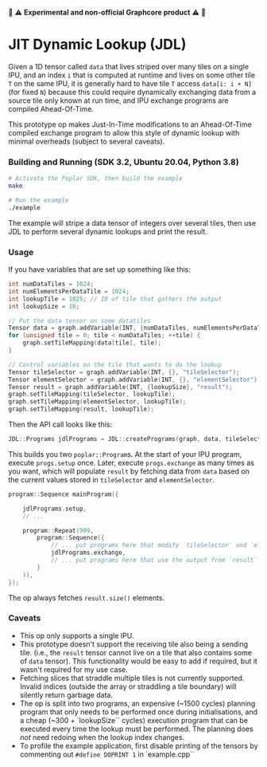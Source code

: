 :red_circle: :warning: **Experimental and non-official Graphcore product** :warning: :red_circle:

# JIT Dynamic Lookup (JDL)

Given a 1D tensor called `data` that lives striped over many tiles on a single IPU, and an index `i` that is computed at runtime and lives on some other tile `T` on the same IPU, it is generally hard to have tile `T` access `data[i: i + N]` (for fixed `N`) because this could require dynamically exchanging data from a source tile only known at run time, and IPU exchange programs are compiled Ahead-Of-Time.

This prototype op makes Just-In-Time modifications to an Ahead-Of-Time compiled exchange program to allow this style of dynamic lookup with minimal overheads (subject to several caveats).

### Building and Running (SDK 3.2, Ubuntu 20.04, Python 3.8)

```bash
# Activate the Poplar SDK, then build the example
make

# Run the example
./example
```

The example will stripe a data tensor of integers over several tiles, then use JDL to perform several dynamic lookups and print the result.

### Usage
If you have variables that are set up something like this:

```c++
int numDataTiles = 1024;
int numElementsPerDataTile = 1024;
int lookupTile = 1025; // ID of tile that gathers the output
int lookupSize = 16;

// Put the data tensor on some datatiles
Tensor data = graph.addVariable(INT, {numDataTiles, numElementsPerDataTile}, "data");
for (unsigned tile = 0; tile < numDataTiles; ++tile) {
    graph.setTileMapping(data[tile], tile);
}

// Control variables on the tile that wants to do the lookup
Tensor tileSelector = graph.addVariable(INT, {}, "tileSelector");
Tensor elementSelector = graph.addVariable(INT, {}, "elementSelector");
Tensor result = graph.addVariable(INT, {lookupSize}, "result");
graph.setTileMapping(tileSelector, lookupTile); 
graph.setTileMapping(elementSelector, lookupTile); 
graph.setTileMapping(result, lookupTile);
```

Then the API call looks like this:
```c++
JDL::Programs jdlPrograms = JDL::createPrograms(graph, data, tileSelector, elementSelector, result);
```

This builds you two `poplar::Program`s. At the start of your IPU program, execute `progs.setup` once. Later, execute `progs.exchange` as many times as you want, which will populate `result` by fetching data from `data` based on the current values stored in `tileSelector` and `elementSelector`.

```c++
program::Sequence mainProgram({

    jdlPrograms.setup,
    // ...

    program::Repeat(999, 
        program::Sequence({
            // ... put programs here that modify `tileSelector` and `elementSelector`
            jdlPrograms.exchange,
            // ... put programs here that use the output from `result`
        }
    )),
});
```
The op always fetches `result.size()` elements.


### Caveats
 - This op only supports a single IPU.
 - This prototype doesn't support the receiving tile also being a sending tile. (i.e., the `result` tensor cannot live on a tile that also contains some of `data` tensor). This functionality would be easy to add if required, but it wasn't required for my use case.
 - Fetching slices that straddle multiple tiles is not currently supported. Invalid indices (outside the array or straddling a tile boundary) will silently return garbage data.
 - The op is split into two programs, an expensive (~1500 cycles) planning program that only needs to be performed once during initialisations, and a cheap (~300 + `lookupSize`` cycles) execution program that can be executed every time the lookup must be performed. The planning does *not* need redoing when the lookup index changes.
 - To profile the example application, first disable printing of the tensors by commenting out `#define DOPRINT 1` in `example.cpp``